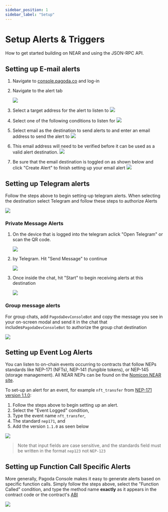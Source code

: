 ```yaml
---
sidebar_position: 1
sidebar_label: "Setup"
---
```


# Setup Alerts & Triggers

How to get started building on NEAR and using the JSON-RPC API.

## Setting up E-mail alerts

1. Navigate to [console.pagoda.co](https://console.pagoda.co) and log-in 
2. Navigate to the alert tab

   ![](/img/alerts/setup1.png)

3. Select a target address for the alert to listen to
   ![](/img/alerts/setup2.png)

4. Select one of the following conditions to listen for
   ![](/img/alerts/setup3.png)

5. Select email as the destination to send alerts to and enter an email address to send the alert to
   ![](/img/alerts/setup4.png)

6. This email address will need to be verified before it can be used as a valid alert destination. 
   ![](/img/alerts/setup5.png)

7. Be sure that the email destination is toggled on as shown below and click "Create Alert" to finish setting up your email alert
   ![](/img/alerts/setup6.png)

## Setting up Telegram alerts

Follow the steps above to begin setting-up telegram alerts. When selecting the destination select Telegram and follow these steps to authorize Alerts

![](/img/alerts/setup7.png)

### Private Message Alerts

1. On the device that is logged into the telegram aclick "Open Telegram" or scan the QR code. 

   ![](/img/alerts/setup8.png)

2. by Telegram. Hit "Send Message" to continue 

   ![](/img/alerts/setup9.png)

3. Once inside the chat, hit "Start" to begin receiving alerts at this destination 

   ![](/img/alerts/setup10.png)

### Group message alerts 

For group chats, add `PagodaDevConsoleBot` and copy the message you see in your on-screen modal and send it in the chat that includes`PagodaDevConsoleBot` to authorize the group chat destination

![](/img/alerts/setup11.png)

## Setting up Event Log Alerts

You can listen to on-chain events occurring to contracts that follow NEPs standards like NEP-171 (NFTs), NEP-141 (fungible tokens), or NEP-145 (storage management). All NEAR NEPs can be found on the [Nomicon NEAR site](https://nomicon.io/Standards/). 

To set-up an alert for an event, for example `nft_transfer` from [NEP-171 version 1.1.0](https://nomicon.io/Standards/Tokens/NonFungibleToken/Core): 

1. Follow the steps above to begin setting up an alert.
2. Select the "Event Logged" condition,
3. Type the event name `nft_transfer`,
4. The standard `nep171`, and
5. Add the version `1.1.0` as seen below

![](/img/alerts/setup12.png)

> Note that input fields are case sensitive, and the standards field must be written in the format `nep123` not `NEP-123`

## Setting up Function Call Specific Alerts

More generally, Pagoda Console makes it easy to generate alerts based on specific function calls. Simply follow the steps above, select the "Function Called" condition, and type the method name **exactly** as it appears in the contract code or the contract's [ABI](https://github.com/near/abi)

![](/img/alerts/setup13.png)
